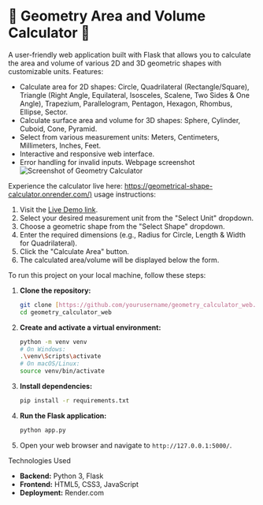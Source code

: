 # 📐 Geometry Area and Volume Calculator 📏
A user-friendly web application built with Flask that allows you to calculate the area and volume of various 2D and 3D geometric shapes with customizable units.
Features:
* Calculate area for 2D shapes: Circle, Quadrilateral (Rectangle/Square), Triangle (Right Angle, Equilateral, Isosceles, Scalene, Two Sides & One Angle), Trapezium, Parallelogram, Pentagon, Hexagon, Rhombus, Ellipse, Sector.
* Calculate surface area and volume for 3D shapes: Sphere, Cylinder, Cuboid, Cone, Pyramid.
* Select from various measurement units: Meters, Centimeters, Millimeters, Inches, Feet.
* Interactive and responsive web interface.
* Error handling for invalid inputs.
Webpage screenshot ![Screenshot of Geometry Calculator](path/to/your/screenshot.png)


Experience the calculator live here: [https://geometrical-shape-calculator.onrender.com/)](https://geometrical-shape-calculator.onrender.com/)
usage instructions:
1.  Visit the [Live Demo link](https://your-geometry-calc.onrender.com).
2.  Select your desired measurement unit from the "Select Unit" dropdown.
3.  Choose a geometric shape from the "Select Shape" dropdown.
4.  Enter the required dimensions (e.g., Radius for Circle, Length & Width for Quadrilateral).
5.  Click the "Calculate Area" button.
6.  The calculated area/volume will be displayed below the form.


To run this project on your local machine, follow these steps:

1.  **Clone the repository:**
    ```bash
    git clone [https://github.com/yourusername/geometry_calculator_web.git](https://github.com/yourusername/geometry_calculator_web.git)
    cd geometry_calculator_web
    ```
2.  **Create and activate a virtual environment:**
    ```bash
    python -m venv venv
    # On Windows:
    .\venv\Scripts\activate
    # On macOS/Linux:
    source venv/bin/activate
    ```
3.  **Install dependencies:**
    ```bash
    pip install -r requirements.txt
    ```
4.  **Run the Flask application:**
    ```bash
    python app.py
    ```
5.  Open your web browser and navigate to `http://127.0.0.1:5000/`.

Technologies Used

* **Backend:** Python 3, Flask
* **Frontend:** HTML5, CSS3, JavaScript
* **Deployment:** Render.com
